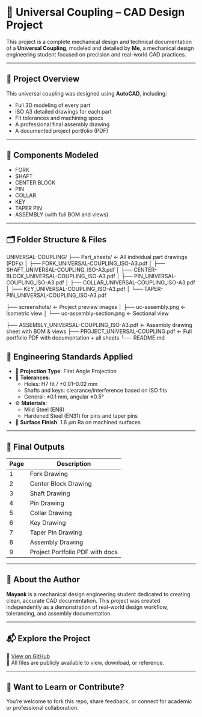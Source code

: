 # 🔩 Universal Coupling – CAD Design Project

This project is a complete mechanical design and technical documentation of a **Universal Coupling**, modeled and detailed by **Me**, a mechanical design engineering student focused on precision and real-world CAD practices.

---

## 📐 Project Overview

This universal coupling was designed using **AutoCAD**, including:
- Full 3D modeling of every part
- ISO A3 detailed drawings for each part
- Fit tolerances and machining specs
- A professional final assembly drawing
- A documented project portfolio (PDF)

---

## 🧩 Components Modeled

- FORK
- SHAFT
- CENTER BLOCK
- PIN
- COLLAR
- KEY
- TAPER PIN
- ASSEMBLY (with full BOM and views)

---

## 🗂️ Folder Structure & Files

UNIVERSAL-COUPLING/
├── Part_sheets/ ← All individual part drawings (PDFs)
│ ├── FORK_UNIVERSAL-COUPLING_ISO-A3.pdf
│ ├── SHAFT_UNIVERSAL-COUPLING_ISO-A3.pdf
│ ├── CENTER-BLOCK_UNIVERSAL-COUPLING_ISO-A3.pdf
│ ├── PIN_UNIVERSAL-COUPLING_ISO-A3.pdf
│ ├── COLLAR_UNIVERSAL-COUPLING_ISO-A3.pdf
│ ├── KEY_UNIVERSAL-COUPLING_ISO-A3.pdf
│ └── TAPER-PIN_UNIVERSAL-COUPLING_ISO-A3.pdf

├── screenshots/ ← Project preview images
│ ├── uc-assembly.png ← Isometric view
│ └── uc-assembly-section.png ← Sectional view

├── ASSEMBLY_UNIVERSAL-COUPLING_ISO-A3.pdf ← Assembly drawing sheet with BOM & views
├── PROJECT_UNIVERSAL-COUPLING.pdf ← Full portfolio PDF with documentation + all sheets
└── README.md

## 📏 Engineering Standards Applied

- 🧭 **Projection Type**: First Angle Projection
- 📐 **Tolerances**:
  - Holes: H7 fit / ±0.01–0.02 mm
  - Shafts and keys: clearance/interference based on ISO fits
  - General: ±0.1 mm, angular ±0.5°
- ⚙️ **Materials**:
  - Mild Steel (EN8)
  - Hardened Steel (EN31) for pins and taper pins
- 🎯 **Surface Finish**: 1.6 µm Ra on machined surfaces

---

## 📄 Final Outputs

| Page | Description                         |
|------|-------------------------------------|
| 1    | Fork Drawing                        |
| 2    | Center Block Drawing                |
| 3    | Shaft Drawing                       |
| 4    | Pin Drawing                         |
| 5    | Collar Drawing                      |
| 6    | Key Drawing                         |
| 7    | Taper Pin Drawing                   |
| 8    | Assembly Drawing                    |
| 9    | Project Portfolio PDF with docs     |

---

## 👤 About the Author

**Mayank** is a mechanical design engineering student dedicated to creating clean, accurate CAD documentation. This project was created independently as a demonstration of real-world design workflow, tolerancing, and assembly documentation.

---

## 📬 Explore the Project

🔗 [View on GitHub](https://github.com/vashmayank/Autocad_designs/tree/main/projects/UNIVERSAL-COUPLING)  
📄 All files are publicly available to view, download, or reference.

---

## 🧠 Want to Learn or Contribute?

You’re welcome to fork this repo, share feedback, or connect for academic or professional collaboration.